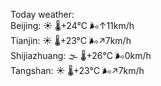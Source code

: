 Today weather:  
Beijing: ☀️ 🌡️+24°C 🌬️↑11km/h  
Tianjin: ☀️ 🌡️+23°C 🌬️↗7km/h  
Shijiazhuang: 🌫  🌡️+26°C 🌬️0km/h  
Tangshan: ☀️ 🌡️+23°C 🌬️↗7km/h  
